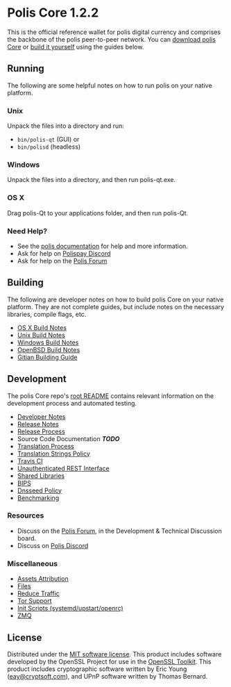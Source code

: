 

Polis Core 1.2.2
=====================

This is the official reference wallet for polis digital currency and comprises the backbone of the polis peer-to-peer network. You can [download polis Core](https://www.polis.org/downloads/) or [build it yourself](#building) using the guides below.

Running
---------------------
The following are some helpful notes on how to run polis on your native platform.

### Unix

Unpack the files into a directory and run:

- `bin/polis-qt` (GUI) or
- `bin/polisd` (headless)

### Windows

Unpack the files into a directory, and then run polis-qt.exe.

### OS X

Drag polis-Qt to your applications folder, and then run polis-Qt.

### Need Help?

* See the [polis documentation](https://polispay.atlassian.net/wiki/display/DOC)
for help and more information.
* Ask for help on [Polispay Discord](https://discord.gg/gwhHv8U)
* Ask for help on the [Polis Forum](https://polispay.org/forum)

Building
---------------------
The following are developer notes on how to build polis Core on your native platform. They are not complete guides, but include notes on the necessary libraries, compile flags, etc.

- [OS X Build Notes](build-osx.md)
- [Unix Build Notes](build-unix.md)
- [Windows Build Notes](build-windows.md)
- [OpenBSD Build Notes](build-openbsd.md)
- [Gitian Building Guide](gitian-building.md)

Development
---------------------
The polis Core repo's [root README](/README.md) contains relevant information on the development process and automated testing.

- [Developer Notes](developer-notes.md)
- [Release Notes](release-notes.md)
- [Release Process](release-process.md)
- Source Code Documentation ***TODO***
- [Translation Process](translation_process.md)
- [Translation Strings Policy](translation_strings_policy.md)
- [Travis CI](travis-ci.md)
- [Unauthenticated REST Interface](REST-interface.md)
- [Shared Libraries](shared-libraries.md)
- [BIPS](bips.md)
- [Dnsseed Policy](dnsseed-policy.md)
- [Benchmarking](benchmarking.md)

### Resources
* Discuss on the [Polis  Forum](https://polispay.org/forum), in the Development & Technical Discussion board.
* Discuss on [Polis Discord](https://discord.gg/gwhHv8U)

### Miscellaneous
- [Assets Attribution](assets-attribution.md)
- [Files](files.md)
- [Reduce Traffic](reduce-traffic.md)
- [Tor Support](tor.md)
- [Init Scripts (systemd/upstart/openrc)](init.md)
- [ZMQ](zmq.md)

License
---------------------
Distributed under the [MIT software license](/COPYING).
This product includes software developed by the OpenSSL Project for use in the [OpenSSL Toolkit](https://www.openssl.org/). This product includes
cryptographic software written by Eric Young ([eay@cryptsoft.com](mailto:eay@cryptsoft.com)), and UPnP software written by Thomas Bernard.
